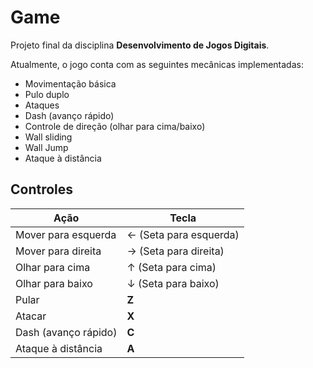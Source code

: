 # Game
Projeto final da disciplina **Desenvolvimento de Jogos Digitais**.

Atualmente, o jogo conta com as seguintes mecânicas implementadas:
- Movimentação básica
- Pulo duplo
- Ataques
- Dash (avanço rápido)
- Controle de direção (olhar para cima/baixo)
- Wall sliding
- Wall Jump
- Ataque à distância

## Controles

| Ação                    | Tecla                      |
|--------------------------|-----------------------------|
| Mover para esquerda      | ← (Seta para esquerda)      |
| Mover para direita       | → (Seta para direita)       |
| Olhar para cima          | ↑ (Seta para cima)          |
| Olhar para baixo         | ↓ (Seta para baixo)         |
| Pular                    | **Z**                      |
| Atacar                   | **X**                      |
| Dash (avanço rápido)     | **C**                      |
| Ataque à distância       | **A**                      |
